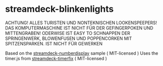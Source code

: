 # streamdeck-blinkenlights

ACHTUNG!
ALLES TURISTEN UND NONTEKNISCHEN LOOKENSPEEPERS!
DAS KOMPUTERMASCHINE IST NICHT FÜR DER GEFINGERPOKEN UND MITTENGRABEN! ODERWISE IST EASY TO SCHNAPPEN DER SPRINGENWERK, BLOWENFUSEN UND POPPENCORKEN MIT SPITZENSPARKEN.
IST NICHT FÜR GEWERKEN 

Based on the [streamdeck-numberdisplay](https://github.com/elgatosf/streamdeck-numberdisplay) sample ( MIT-licensed )
Uses the timer.js from [streamdeck-timerfix](https://github.com/elgatosf/streamdeck-timerfix) ( MIT-licensed )
